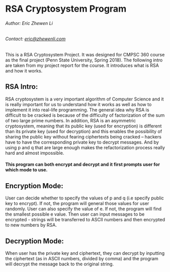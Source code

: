 # RSA Cryptosystem Program
###### Author: Eric Zhewen Li
###### Contact: eric@zhewenli.com
This is a RSA Cryptosystem Project. It was designed for CMPSC 360 course as the final project (Penn State University, Spring 2018).
The following intro are taken from my project report for the course. It introduces what is RSA and how it works.

## RSA Intro:
RSA cryptosystem is a very important algorithm of Computer Science and it is really important for us to understand how it works as well as how to implement it into real-life programming. The general idea why RSA is difficult to be cracked is because of the difficulty of factorization of the sum of two large prime numbers. In addition, RSA is an asymmetric cryptosystem, meaning that its public key (used for encryption) is different than its private key (used for decryption) and this enables the possibility of sharing the public key without fearing ciphertexts being cracked – hackers have to have the corresponding private key to decrypt messages. And by using p and q that are large enough makes the refactorization process really hard and almost impossible.
#### This program can both encrypt and decrypt and it first prompts user for which mode to use.
## Encryption Mode:
User can decide whether to specify the values of p and q (i.e specify public key to encrypt). If not, the program will general those values for user randomly. User can also specify the value of e. If not, the program will find the smallest possible e value. Then user can input messages to be encrypted - strings will be transferred to ASCII numbers and then encrypted to new numbers by RSA.
## Decryption Mode:
When user has the private key and ciphertext, they can decrypt by inputting the ciphertext (as in ASCII numbers, divided by comma) and the program will decrypt the message back to the original string.
